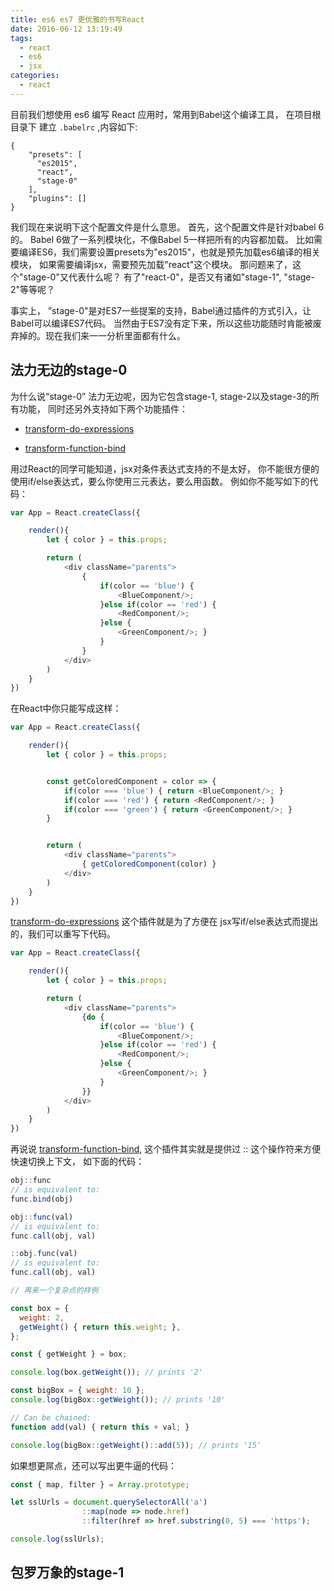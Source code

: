 ```yaml
---
title: es6 es7 更优雅的书写React
date: 2016-06-12 13:19:49
tags:
  - react
  - es6
  - jsx
categories:
  - react
---
```



目前我们想使用 es6 编写 React 应用时，常用到Babel这个编译工具，
在项目根目录下 建立 `.babelrc` ,内容如下:

```
{
    "presets": [
      "es2015",
      "react",
      "stage-0"
    ],
    "plugins": []
}
```




我们现在来说明下这个配置文件是什么意思。
首先，这个配置文件是针对babel 6的。
Babel 6做了一系列模块化，不像Babel 5一样把所有的内容都加载。
比如需要编译ES6，我们需要设置presets为"es2015"，也就是预先加载es6编译的相关模块，
如果需要编译jsx，需要预先加载"react"这个模块。
那问题来了，这个"stage-0"又代表什么呢？ 有了"react-0"，是否又有诸如"stage-1", "stage-2"等等呢？


事实上， ”stage-0"是对ES7一些提案的支持，Babel通过插件的方式引入，让Babel可以编译ES7代码。
当然由于ES7没有定下来，所以这些功能随时肯能被废弃掉的。现在我们来一一分析里面都有什么。

## 法力无边的stage-0

为什么说“stage-0” 法力无边呢，因为它包含stage-1, stage-2以及stage-3的所有功能，
同时还另外支持如下两个功能插件：

- [transform-do-expressions](https://babeljs.io/docs/plugins/transform-do-expressions)

- [transform-function-bind](https://babeljs.io/docs/plugins/transform-function-bind)


用过React的同学可能知道，jsx对条件表达式支持的不是太好，
你不能很方便的使用if/else表达式，要么你使用三元表达，要么用函数。
例如你不能写如下的代码：


```js
var App = React.createClass({

    render(){
        let { color } = this.props;

        return (
            <div className="parents">
                {
                    if(color == 'blue') { 
                        <BlueComponent/>; 
                    }else if(color == 'red') { 
                        <RedComponent/>; 
                    }else { 
                        <GreenComponent/>; }
                    }
                }
            </div>
        )
    }
})
```

在React中你只能写成这样：

```js
var App = React.createClass({

    render(){
        let { color } = this.props;


        const getColoredComponent = color => {
            if(color === 'blue') { return <BlueComponent/>; }
            if(color === 'red') { return <RedComponent/>; }
            if(color === 'green') { return <GreenComponent/>; }
        }


        return (
            <div className="parents">
                { getColoredComponent(color) }
            </div>
        )
    }
})
```


[transform-do-expressions](https://babeljs.io/docs/plugins/transform-do-expressions) 
这个插件就是为了方便在 jsx写if/else表达式而提出的，我们可以重写下代码。

```js
var App = React.createClass({

    render(){
        let { color } = this.props;

        return (
            <div className="parents">
                {do {
                    if(color == 'blue') { 
                        <BlueComponent/>; 
                    }else if(color == 'red') { 
                        <RedComponent/>; 
                    }else { 
                        <GreenComponent/>; }
                    }
                }}
            </div>
        )
    }
})
```

再说说 [transform-function-bind](http://babeljs.io/docs/plugins/transform-function-bind/),
这个插件其实就是提供过 :: 这个操作符来方便快速切换上下文， 如下面的代码：

```js
obj::func
// is equivalent to:
func.bind(obj)

obj::func(val)
// is equivalent to:
func.call(obj, val)

::obj.func(val)
// is equivalent to:
func.call(obj, val)

// 再来一个复杂点的样例

const box = {
  weight: 2,
  getWeight() { return this.weight; },
};

const { getWeight } = box;

console.log(box.getWeight()); // prints '2'

const bigBox = { weight: 10 };
console.log(bigBox::getWeight()); // prints '10'

// Can be chained:
function add(val) { return this + val; }

console.log(bigBox::getWeight()::add(5)); // prints '15'
```


如果想更屌点，还可以写出更牛逼的代码：

```js
const { map, filter } = Array.prototype;

let sslUrls = document.querySelectorAll('a')
                ::map(node => node.href)
                ::filter(href => href.substring(0, 5) === 'https');

console.log(sslUrls);
```

## 包罗万象的stage-1

